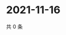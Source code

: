 # 2021-11-16

共 0 条

<!-- BEGIN WEIBO -->
<!-- 最后更新时间 Tue Nov 16 2021 15:14:31 GMT+0800 (China Standard Time) -->

<!-- END WEIBO -->
